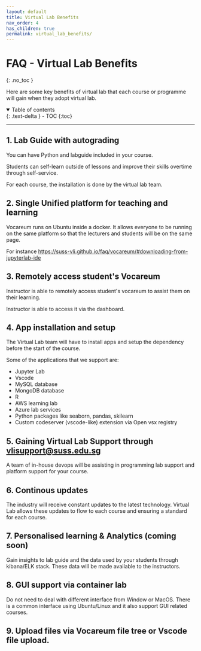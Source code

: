 ```yaml
---
layout: default
title: Virtual Lab Benefits
nav_order: 4
has_children: true
permalink: virtual_lab_benefits/
---
```

# FAQ - Virtual Lab Benefits
{: .no_toc }

Here are some key benefits of virtual lab that each course or programme will gain when they adopt virtual lab. 

<details open markdown="block">
  <summary>
    Table of contents
  </summary>
  {: .text-delta }
- TOC
{:toc}
</details>

---

## 1. Lab Guide with autograding 

You can have Python and labguide included in your course. 

Students can self-learn outside of lessons and improve their skills overtime through self-service. 

For each course, the installation is done by the virtual lab team. 

## 2. Single Unified platform for teaching and learning

Vocareum runs on Ubuntu inside a docker. It allows everyone to be running on the same platform so that the lecturers and students will be on the same page. 

For instance https://suss-vli.github.io/faq/vocareum/#downloading-from-jupyterlab-ide

## 3. Remotely access student's Vocareum 

Instructor is able to remotely access student's vocareum to assist them on their learning. 

Instructor is able to access it via the dashboard. 

## 4. App installation and setup

The Virtual Lab team will have to install apps and setup the dependency before the start of the course. 

Some of the applications that we support are: 

- Jupyter Lab
- Vscode
- MySQL database
- MongoDB database
- R 
- AWS learning lab 
- Azure lab services
- Python packages like seaborn, pandas, skilearn
- Custom codeserver (vscode-like) extension via Open vsx registry


## 5. Gaining Virtual Lab Support through vlisupport@suss.edu.sg

A team of in-house devops will be assisting in programming lab support and platform support for your course. 

## 6. Continous updates 

The industry will receive constant updates to the latest technology. Virtual Lab allows these updates to flow to each course and ensuring a standard for each course. 

## 7. Personalised learning & Analytics (coming soon)

Gain insights to lab guide and the data used by your students through kibana/ELK stack. These data will be made available to the instructors. 

## 8. GUI support via container lab

Do not need to deal with different interface from Window or MacOS. There is a common interface using Ubuntu/Linux and it also support GUI related courses.

## 9. Upload files via Vocareum file tree or Vscode file upload. 


